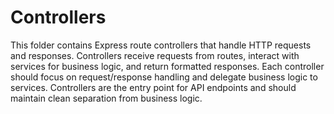 # Controllers

This folder contains Express route controllers that handle HTTP requests and responses.
Controllers receive requests from routes, interact with services for business logic, and return formatted responses.
Each controller should focus on request/response handling and delegate business logic to services.
Controllers are the entry point for API endpoints and should maintain clean separation from business logic.
